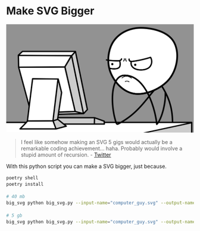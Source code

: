 # Make SVG Bigger

![](computer_guy.svg)

> I feel like somehow making an SVG 5 gigs would actually be a remarkable coding achievement... haha. Probably would involve a stupid amount of recursion. - [Twitter](https://twitter.com/Zamzee27/status/1372192811106234377?s=20)

With this python script you can make a SVG bigger, just because.

```bash
poetry shell
poetry install

# 40 mb
big_svg python big_svg.py --input-name="computer_guy.svg" --output-name="out.svg" --size "40mb"

# 5 gb
big_svg python big_svg.py --input-name="computer_guy.svg" --output-name="out.svg" --size "5gb"
```
